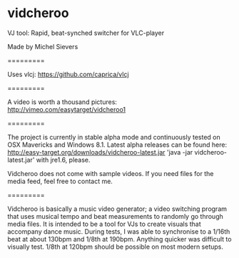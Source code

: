 vidcheroo
=========

VJ tool: Rapid, beat-synched switcher for VLC-player

Made by Michel Sievers

=========

Uses vlcj: https://github.com/caprica/vlcj

=========

A video is worth a thousand pictures: http://vimeo.com/easytarget/vidcheroo1

=========

The project is currently in stable alpha mode and continuously tested on OSX Mavericks and Windows 8.1.
Latest alpha releases can be found here: http://easy-target.org/downloads/vidcheroo-latest.jar
'java -jar vidcheroo-latest.jar' with jre1.6, please.

Vidcheroo does not come with sample videos. If you need files for the media feed, feel free to contact me.

=========

Vidcheroo is basically a music video generator; a video switching program that uses musical tempo and beat measurements to randomly go through media files. It is intended to be a tool for VJs to create visuals that accompany dance music.
During tests, I was able to synchronise to a 1/16th beat at about 130bpm and 1/8th at 190bpm. Anything quicker was difficult to visually test. 1/8th at 120bpm should be possible on most modern setups.
